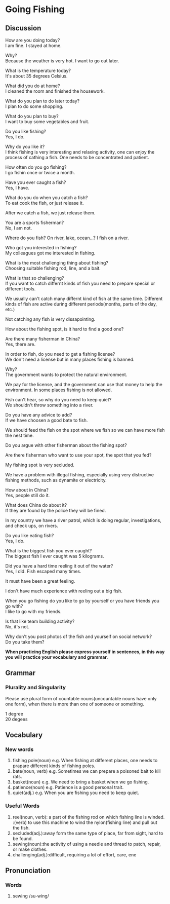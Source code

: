 # Going Fishing
## Discussion
How are you doing today?  
I am fine. I stayed at home.   

Why?  
Because the weather is very hot. I want to go out later.  

What is the temperature today?  
It's about 35 degrees Celsius.  

What did you do at home?  
I cleaned the room and finished the housework.  

What do you plan to do later today?  
I plan to do some shopping.  

What do you plan to buy?  
I want to buy some vegetables and fruit.  

Do you like fishing?  
Yes, I do.  

Why do you like it?  
I think fishing is very interesting and relaxing activity, one can enjoy the process of cathing a fish. One needs to be concentrated and patient.  

How often do you go fishing?  
I go fishin once or twice a month.  

Have you ever caught a fish?  
Yes, I have.  

What do you do when you catch a fish?  
To eat cook the fish, or just release it.  

After we catch a fish, we just release them.  

You are a sports fisherman?  
No, I am not.  

Where do you fish? On river, lake, ocean...?
I fish on a river.  

Who got you interested in fishing?  
My colleagues got me interested in fishing.  

What is the most challenging thing about fishing?  
Choosing suitable fishing rod, line, and a bait.  

What is that so challenging?  
If you want to catch differnt kinds of fish you need to prepare special or different tools.  

We usually can't catch many differnt kind of fish at the same time. Different kinds of fish are active during different periods(months, parts of the day, etc.)  


Not catching any fish is very dissapointing.  

How about the fishing spot, is it hard to find a good one?  

Are there many fisherman in China?  
Yes, there are.  

In order to fish, do you need to get a fishing license?  
We don't need a license but in many places fishing is banned.  

Why?  
The government wants to protect the natural environment.  

We pay for the license, and the government can use that money to help the environment. In some places fishing is not allowed.   

Fish can't hear, so why do you need to keep quiet?  
We shouldn't throw something into a river.  

Do you have any advice to add?  
If we have choosen a good bate to fish.  

We should feed the fish on the spot where we fish so we can have more fish the nest time.  

Do you argue with other fisherman about the fishing spot? 

Are there fisherman who want to use your spot, the spot that you fed?  

My fishing spot is very secluded.  

We have a problem with illegal fishing, especially using very distructive fishing methods, such as dynamite or electricity.  

How about in China?  
Yes, people still do it.  

What does China do about it?  
If they are found by the police they will be fined.  

In my country we have a river patrol, which is doing regular, investigations, and check ups, on rivers.  

Do you like eating fish?  
Yes, I do.  

What is the biggest fish you ever caught?  
The biggest fish I ever caught was 5 kilograms.  

Did you have a hard time reeling it out of the water?  
Yes, I did. Fish escaped many times.  

It must have been a great feeling.  

I don't have much experience with reeling out a big fish. 

When you go fishing do you like to go by yourself or you have friends you go with?  
I like to go with my friends.  

Is that like team building activity?  
No, it's not.  

Why don't you post photos of the fish and yourself on social network?  
Do you take them?  


**When practicing English please express yourself in sentences, in this way you will practice your vocabulary and grammar.**

## Grammar
### Plurality and Singularity
Please use plural form of countable nouns(uncountable nouns have only one form), when there is more than one of someone or something.  

1 degree  
20 degees  

## Vocabulary
### New words
1. fishing pole(noun) e.g. When fishing at different places, one needs to prapare different kinds of fishing poles.
1. bate(noun, verb) e.g. Sometimes we can prepare a poisoned bait to kill rats.
1. basket(noun) e.g. We need to bring a basket when we go fishing.
1. patience(noun) e.g. Patience is a good personal trait.
1. quiet(adj.) e.g. When you are fishing you need to keep quiet.

### Useful Words
1. reel(noun, verb): a part of the fishing rod on which fishing line is winded. :(verb) to use this machine to wind the nylon(fishing line) and  pull out the fish.
1. secluded(adj.):away form the same type of place, far from sight, hard to be found.
1. sewing(noun):the activity of using a needle and thread to patch, repair, or make clothes.
1. challenging(adj.):difficult, requiring a lot of effort, care, ene

## Pronunciation
### Words
1. sewing /su-wing/
